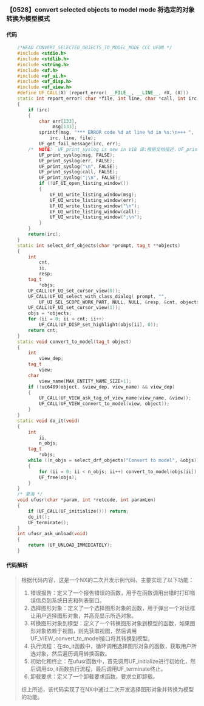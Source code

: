 ### 【0528】convert selected objects to model mode 将选定的对象转换为模型模式

#### 代码

```cpp
    /*HEAD CONVERT_SELECTED_OBJECTS_TO_MODEL_MODE CCC UFUN */  
    #include <stdio.h>  
    #include <stdlib.h>  
    #include <string.h>  
    #include <uf.h>  
    #include <uf_ui.h>  
    #include <uf_disp.h>  
    #include <uf_view.h>  
    #define UF_CALL(X) (report_error( __FILE__, __LINE__, #X, (X)))  
    static int report_error( char *file, int line, char *call, int irc)  
    {  
        if (irc)  
        {  
            char err[133],  
                 msg[133];  
            sprintf(msg, "*** ERROR code %d at line %d in %s:\n+++ ",  
                irc, line, file);  
            UF_get_fail_message(irc, err);  
        /*  NOTE:  UF_print_syslog is new in V18 译:根据文档描述，UF_print_syslog 是 V18 版本中新增的一个功能，用于打印系统日志。在 V18 版本之前，需要使用其他方法来查看系统日志。该功能提供了更方便的方式来查看系统日志。 */  
            UF_print_syslog(msg, FALSE);  
            UF_print_syslog(err, FALSE);  
            UF_print_syslog("\n", FALSE);  
            UF_print_syslog(call, FALSE);  
            UF_print_syslog(";\n", FALSE);  
            if (!UF_UI_open_listing_window())  
            {  
                UF_UI_write_listing_window(msg);  
                UF_UI_write_listing_window(err);  
                UF_UI_write_listing_window("\n");  
                UF_UI_write_listing_window(call);  
                UF_UI_write_listing_window(";\n");  
            }  
        }  
        return(irc);  
    }  
    static int select_drf_objects(char *prompt, tag_t **objects)  
    {  
        int  
            cnt,  
            ii,  
            resp;  
        tag_t  
            *objs;  
        UF_CALL(UF_UI_set_cursor_view(0));  
        UF_CALL(UF_UI_select_with_class_dialog( prompt, "",  
            UF_UI_SEL_SCOPE_WORK_PART, NULL, NULL, &resp, &cnt, objects));  
        UF_CALL(UF_UI_set_cursor_view(1));  
        objs = *objects;  
        for (ii = 0; ii < cnt; ii++)  
            UF_CALL(UF_DISP_set_highlight(objs[ii], 0));  
        return cnt;  
    }  
    static void convert_to_model(tag_t object)  
    {  
        int  
            view_dep;  
        tag_t  
            view;  
        char  
            view_name[MAX_ENTITY_NAME_SIZE+1];  
        if (!uc6409(object, &view_dep, view_name) && view_dep)  
        {  
            UF_CALL(UF_VIEW_ask_tag_of_view_name(view_name, &view));  
            UF_CALL(UF_VIEW_convert_to_model(view, object));  
        }  
    }  
    static void do_it(void)  
    {  
        int  
            ii,  
            n_objs;  
        tag_t  
            *objs;  
        while ((n_objs = select_drf_objects("Convert to model", &objs)) > 0)  
        {  
            for (ii = 0; ii < n_objs; ii++) convert_to_model(objs[ii]);  
            UF_free(objs);  
        }  
    }  
    /* 里海 */  
    void ufusr(char *param, int *retcode, int paramLen)  
    {  
        if (UF_CALL(UF_initialize())) return;  
        do_it();  
        UF_terminate();  
    }  
    int ufusr_ask_unload(void)  
    {  
        return (UF_UNLOAD_IMMEDIATELY);  
    }

```

#### 代码解析

> 根据代码内容，这是一个NX的二次开发示例代码，主要实现了以下功能：
>
> 1. 错误报告：定义了一个报告错误的函数，用于在函数调用出错时打印错误信息到系统日志和列表窗口。
> 2. 选择图形对象：定义了一个选择图形对象的函数，用于弹出一个对话框让用户选择图形对象，并高亮显示所选对象。
> 3. 转换图形对象到模型：定义了一个转换图形对象到模型的函数，如果图形对象依赖于视图，则先获取视图，然后调用UF_VIEW_convert_to_model接口将其转换到模型。
> 4. 执行流程：在do_it函数中，循环调用选择图形对象的函数，获取用户所选对象，然后遍历调用转换函数。
> 5. 初始化和终止：在ufusr函数中，首先调用UF_initialize进行初始化，然后调用do_it函数执行流程，最后调用UF_terminate终止。
> 6. 卸载要求：定义了一个卸载要求函数，要求立即卸载。
>
> 综上所述，该代码实现了在NX中通过二次开发选择图形对象并转换为模型的功能。
>
